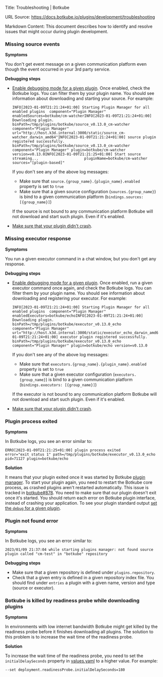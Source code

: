 Title: Troubleshooting | Botkube

URL Source: https://docs.botkube.io/plugins/development/troubleshooting

Markdown Content:
This document describes how to identify and resolve issues that might occur during plugin development.

### Missing source events[​](https://docs.botkube.io/plugins/development/troubleshooting/#missing-source-events "Direct link to Missing source events")

**Symptoms**

You don't get event message on a given communication platform even though the event occurred in your 3rd party service.

**Debugging steps**

*   [Enable debugging mode for a given plugin](https://docs.botkube.io/plugins/development/debugging). Once enabled, check the Botkube logs. You can filter them by your plugin name. You should see information about downloading and starting your source. For example:
    
    ```
    INFO[2023-01-09T21:21:24+01:00] Starting Plugin Manager for all enabled plugins  component="Plugin Manager" enabledSources=botkube/cm-watcherINFO[2023-01-09T21:21:24+01:00] Downloading plugin.                           binPath=/tmp/plugins/botkube/source_v0.13.0_cm-watcher component="Plugin Manager" url="http://host.k3d.internal:3000/static/source_cm-watcher_darwin_amd64"INFO[2023-01-09T21:21:24+01:00] source plugin registered successfully.        binPath=/tmp/plugins/botkube/source_v0.13.0_cm-watcher component="Plugin Manager" plugin=botkube/cm-watcher version=v0.13.0INFO[2023-01-09T21:21:25+01:00] Start source streaming...                     pluginName=botkube/cm-watcher sources="[plugin-based]"
    ```
    
    If you don't see any of the above log messages:
    
    *   Make sure that `source.{group_name}.{plugin_name}.enabled` property is set to `true`
    *   Make sure that a given source configuration (`sources.{group_name}`) is bind to a given communication platform (`bindings.sources: [{group_name}]`)
    
    If the source is not bound to any communication platform Botkube will not download and start such plugin. Even if it's enabled.
    
*   [Make sure that your plugin didn't crash](https://docs.botkube.io/plugins/development/troubleshooting/#plugin-process-exited).
    

### Missing executor response[​](https://docs.botkube.io/plugins/development/troubleshooting/#missing-executor-response "Direct link to Missing executor response")

**Symptoms**

You run a given executor command in a chat window, but you don't get any response.

**Debugging steps**

*   [Enable debugging mode for a given plugin](https://docs.botkube.io/plugins/development/debugging). Once enabled, run a given executor command once again, and check the Botkube logs. You can filter them by your plugin name. You should see information about downloading and registering your executor. For example:
    
    ```
    INFO[2023-01-09T21:21:24+01:00] Starting Plugin Manager for all enabled plugins  component="Plugin Manager" enabledExecutors=botkube/echoINFO[2023-01-09T21:21:24+01:00] Downloading plugin.                           binPath=/tmp/plugins/botkube/executor_v0.13.0_echo component="Plugin Manager" url="http://host.k3d.internal:3000/static/executor_echo_darwin_amd64"INFO[2023-01-09T21:21:24+01:00] executor plugin registered successfully.      binPath=/tmp/plugins/botkube/executor_v0.13.0_echo component="Plugin Manager" plugin=botkube/echo version=v0.13.0
    ```
    
    If you don't see any of the above log messages:
    
    *   Make sure that `executors.{group_name}.{plugin_name}.enabled` property is set to `true`
    *   Make sure that a given executor configuration (`executors.{group_name}`) is bind to a given communication platform (`bindings.executors: [{group_name}]`)
    
    If the executor is not bound to any communication platform Botkube will not download and start such plugin. Even if it's enabled.
    
*   [Make sure that your plugin didn't crash](https://docs.botkube.io/plugins/development/troubleshooting/#plugin-process-exited).
    

### Plugin process exited[​](https://docs.botkube.io/plugins/development/troubleshooting/#plugin-process-exited "Direct link to Plugin process exited")

**Symptoms**

In Botkube logs, you see an error similar to:

```
ERRO[2023-01-09T21:21:25+01:00] plugin process exited                         error="exit status 1" path=/tmp/plugins/botkube/executor_v0.13.0_echo pid=71127 plugin=botkube/echo
```

**Solution**

It means that your plugin exited once it was started by Botkube [plugin manager](https://docs.botkube.io/architecture/#plugin-manager). To start your plugin again, you need to restart the Botkube core process, as crashed plugins aren't restarted automatically. This issue is tracked in [botkube#878](https://github.com/kubeshop/botkube/issues/878). You need to make sure that our plugin doesn't exit once it's started. You should return each error on Botkube plugin interface, instead of crashing your application. To see your plugin standard output [set the `debug` for a given plugin](https://docs.botkube.io/plugins/development/debugging).

### Plugin not found error[​](https://docs.botkube.io/plugins/development/troubleshooting/#plugin-not-found-error "Direct link to Plugin not found error")

**Symptoms**

In Botkube logs, you see an error similar to:

```
2023/01/09 21:37:04 while starting plugins manager: not found source plugin called "cm-test" in "botkube" repository
```

**Debugging steps**

*   Make sure that a given repository is defined under `plugins.repository`.
*   Check that a given entry is defined in a given repository index file. You should find under `entries` a plugin with a given name, version and type (source or executor).

### Botkube is killed by readiness probe while downloading plugins[​](https://docs.botkube.io/plugins/development/troubleshooting/#botkube-is-killed-by-readiness-probe-while-downloading-plugins "Direct link to Botkube is killed by readiness probe while downloading plugins")

**Symptoms**

In environments with low internet bandwidth Botkube might get killed by the readiness probe before it finishes downloading all plugins. The solution to this problem is to increase the wait time of the readiness probe.

**Solution**

To increase the wait time of the readiness probe, you need to set the `initialDelaySeconds` property in [values.yaml](https://github.com/kubeshop/botkube/blob/9e450fb63666b03118ee51fcf9b7eb6c3b74cbcf/helm/botkube/values.yaml#L794-L821) to a higher value. For example:

```
--set deployment.readinessProbe.initialDelaySeconds=180
```
